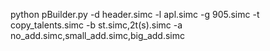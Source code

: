 python pBuilder.py -d header.simc -l apl.simc -g 905.simc -t copy_talents.simc -b st.simc,2t(s).simc -a no_add.simc,small_add.simc,big_add.simc